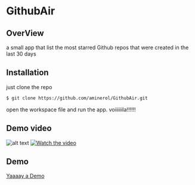 # GithubAir

## OverView
a small app that list the most starred Github repos that were created in the last 30 days

## Installation
just clone the repo
```bash
$ git clone https://github.com/aminerol/GithubAir.git
```
open the workspace file and run the app. voiiiiiila!!!!!!

## Demo video
![alt text]()
[![Watch the video](https://im2.ezgif.com/tmp/ezgif-2-43a86779e9e8.gif)](https://www.loom.com/share/8fee4a8d6cb5465d9274cf66806ba589)

## Demo
[Yaaaay a Demo](https://appetize.io/app/jtd5b6dmedaj6xzjxjve4tj9kg?device=iphone6s&scale=50&orientation=portrait&osVersion=13.3&deviceColor=white)